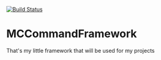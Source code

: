 [![Build Status](https://dev.azure.com/mrcake2014/MCCommandFramework/_apis/build/status/PuccyDestroyerxXx.MCCommandFramework?branchName=master)](https://dev.azure.com/mrcake2014/MCCommandFramework/_build/latest?definitionId=2&branchName=master)
# MCCommandFramework
That's my little framework that will be used for my projects  
